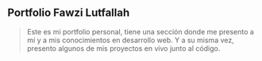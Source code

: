 ## Portfolio Fawzi Lutfallah
> Este es mi portfolio personal, tiene una sección donde me presento a mí y a mis conocimientos en desarrollo web. Y a su misma vez, presento algunos de mis proyectos en vivo junto al código.